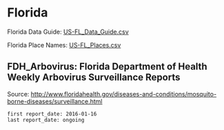 # Florida

Florida Data Guide\: [US-FL_Data_Guide.csv](US-FL_Data_Guide.csv)

Florida Place Names: [US-FL_Places.csv](US-FL_Places.csv)

## FDH_Arbovirus: Florida Department of Health Weekly Arbovirus Surveillance Reports

Source: <http://www.floridahealth.gov/diseases-and-conditions/mosquito-borne-diseases/surveillance.html>

    first report_date: 2016-01-16
    last report_date: ongoing



